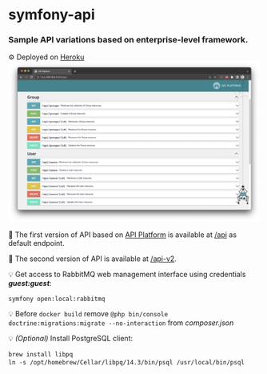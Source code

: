 # symfony-api

### Sample API variations based on enterprise-level framework.

⚙️ Deployed on <a href="https://oleksiivelychkosymfonyapi.herokuapp.com">Heroku</a>
![API Platform](public/screens/api-platform.png)

📌 The first version of API based on <a href="https://api-platform.com/">API Platform</a>
is available at <a href="http://127.0.0.1:8000/api">/api</a> as default endpoint.

📌 The second version of API is available at <a href="http://127.0.0.1:8000/api-v2">/api-v2</a>.

💡 Get access to RabbitMQ web management interface using credentials **_guest:guest_**:
```
symfony open:local:rabbitmq
```

💡 Before `docker build` remove `@php bin/console doctrine:migrations:migrate --no-interaction` from _composer.json_

💡 _(Optional)_ Install PostgreSQL client:
```
brew install libpq
ln -s /opt/homebrew/Cellar/libpq/14.3/bin/psql /usr/local/bin/psql
```
